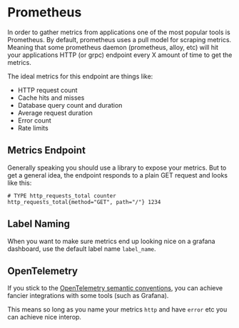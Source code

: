 # Prometheus

In order to gather metrics from applications one of the most popular tools is Prometheus.
By default, prometheus uses a pull model for scraping metrics. Meaning that some prometheus daemon (prometheus, alloy, etc) will hit your applications HTTP (or grpc) endpoint every X amount of time to get the metrics.

The ideal metrics for this endpoint are things like:

- HTTP request count
- Cache hits and misses
- Database query count and duration
- Average request duration
- Error count
- Rate limits

## Metrics Endpoint

Generally speaking you should use a library to expose your metrics. But to get a general idea, the endpoint responds to a plain GET request and looks like this:

```prometheus
# TYPE http_requests_total counter
http_requests_total{method="GET", path="/"} 1234
```

## Label Naming

When you want to make sure metrics end up looking nice on a grafana dashboard, use the default label name `label_name`.

## OpenTelemetry

If you stick to the [OpenTelemetry semantic conventions](https://opentelemetry.io/docs/concepts/semantic-conventions/), you can achieve fancier integrations with some tools (such as Grafana).

This means so long as you name your metrics `http` and have `error` etc you can achieve nice interop.

